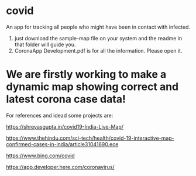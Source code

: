 # covid
An app for tracking all people who might have been in contact with infected.
1.  just download the sample-map file on your system and the readme in that folder will guide you.
2. CoronaApp Development.pdf is for all the information. Please open it.

# We are firstly working to make a dynamic map showing correct and latest corona case data!
 For references and idead some projects are:
 
 https://shreyasgupta.in/covid19-India-Live-Map/
 
 https://www.thehindu.com/sci-tech/health/covid-19-interactive-map-confirmed-cases-in-india/article31041690.ece
 
 https://www.bing.com/covid
 
 https://app.developer.here.com/coronavirus/
